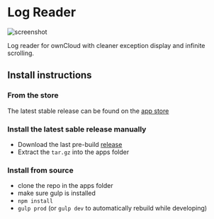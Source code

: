 # Log Reader

![screenshot](https://i.imgur.com/0oMjjpV.png)

Log reader for ownCloud with cleaner exception display and infinite scrolling.

## Install instructions

### From the store

The latest stable release can be found on the [app store](https://apps.owncloud.com/content/show.php?content=170871)


### Install the latest sable release manually

 - Download the last pre-build [release](https://github.com/icewind1991/logreader/releases/download/v1.0.0/logreader.tar.gz)
 - Extract the `tar.gz` into the apps folder
 
### Install from source

 - clone the repo in the apps folder
 - make sure gulp is installed
 - `npm install`
 - `gulp prod` (or `gulp dev` to automatically rebuild while developing)
